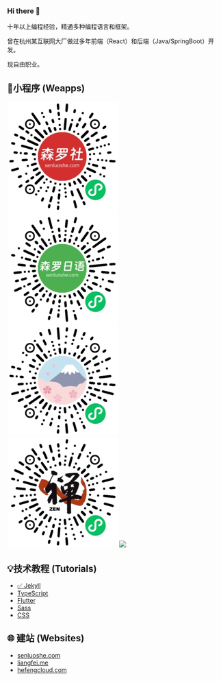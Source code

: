 ### Hi there 👋

十年以上编程经验，精通多种编程语言和框架。

曾在杭州某互联网大厂做过多年前端（React）和后端（Java/SpringBoot）开发。

现自由职业。

## 📱小程序 (Weapps)

![](imgs/senluoshe-weapp.jpg) 
![](imgs/senluo-nihongo-weapp.jpg) 
![](imgs/hefeng-history-dict-weapp.jpg) 
![](imgs/hefeng-zen-weapp.jpg) 
![](https://feelang.github.io/assets/images/weapps/self-discipline-weapp.jpg)

## 💡技术教程 (Tutorials)

* [✅ Jekyll](https://github.com/feelang/jekyll-tutorial)
* [TypeScript](https://github.com/feelang/typescript-tutorial)
* [Flutter](https://github.com/feelang/flutter-tutorial)
* [Sass](https://github.com/feelang/sass-tutorial)
* [CSS](https://blog.csdn.net/feelang/category_12029696.html)

## 🌐 建站 (Websites)

* [senluoshe.com](https://senluoshe.com)
* [liangfei.me](https://liangfei.me)
* [hefengcloud.com](https://hefengcloud.com)
